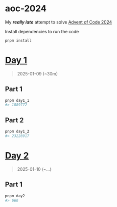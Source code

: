 # aoc-2024
My ***really late*** attempt to solve [Advent of Code 2024](https://adventofcode.com/2024)

Install dependencies to run the code
```sh
pnpm install
```

# [Day 1](https://adventofcode.com/2024/day/1)
> 2025-01-09 (~30m)
## Part 1
```sh
pnpm day1_1
#> 1889772
```
## Part 2
```sh
pnpm day1_2
#> 23228917
```

# [Day 2](https://adventofcode.com/2024/day/2)

> 2025-01-10 (~...)

## Part 1

```sh
pnpm day2
#> 660
```
